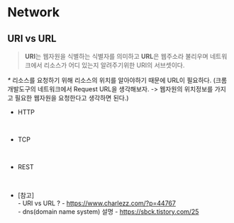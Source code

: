 # Network

## URI vs URL
> **URI**는 웹자원을 식별하는 식별자를 의미하고 **URL**은 웹주소라 불리우며 네트워크에서 리소스가 어디 있는지 알려주기위한 URI의 서브셋이다.

_*_ 리소스를 요청하기 위해 리소스의 위치를 알아야하기 때문에 URL이 필요하다. 
(크롬 개발도구의 네트워크에서 Request URL을 생각해보자. -> 웹자원의 위치정보를 가지고 필요한 웹자원을 요청한다고 생각하면 된다.)

* HTTP
<br>

* TCP
<br>

* REST
<br>

* [참고] <br>
  *-* URI vs URL ? - https://www.charlezz.com/?p=44767 <br>
  *-* dns(domain name system) 설명 - https://sbck.tistory.com/25 <br>
